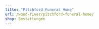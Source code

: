 ```yaml
---
title: "Pitchford Funeral Home"
url: /wood-river/pitchford-funeral-home/
shop: Bestattungen
---
```

